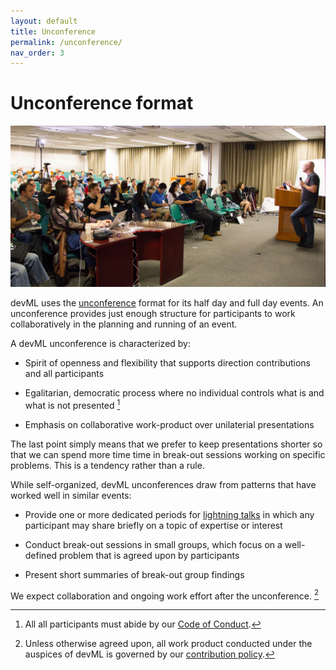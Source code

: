 ```yaml
---
layout: default
title: Unconference
permalink: /unconference/
nav_order: 3
---
```


# Unconference format

![](/assets/images/unconference.jpg)

devML uses the
[unconference](https://en.wikipedia.org/wiki/Unconference) format for
its half day and full day events. An unconference provides just enough
structure for participants to work collaboratively in the planning and
running of an event.

A devML unconference is characterized by:

- Spirit of openness and flexibility that supports direction
  contributions and all participants

- Egalitarian, democratic process where no individual controls what is
  and what is not presented [^conduct]

[^conduct]:
    All all participants must abide by our [Code of
    Conduct](/conduct/).

- Emphasis on collaborative work-product over unilaterial
  presentations

The last point simply means that we prefer to keep presentations
shorter so that we can spend more time time in break-out sessions
working on specific problems. This is a tendency rather than a rule.

While self-organized, devML unconferences draw from patterns that have
worked well in similar events:

- Provide one or more dedicated periods for [lightning
  talks](https://en.wikipedia.org/wiki/Lightning_talk) in which any
  participant may share briefly on a topic of expertise or interest

- Conduct break-out sessions in small groups, which focus on a
  well-defined problem that is agreed upon by participants

- Present short summaries of break-out group findings

We expect collaboration and ongoing work effort after the unconference. [^license]

[^license]:
    Unless otherwise agreed upon, all work product conducted under the
    auspices of devML is governed by our [contribution
    policy](/contributing/).
